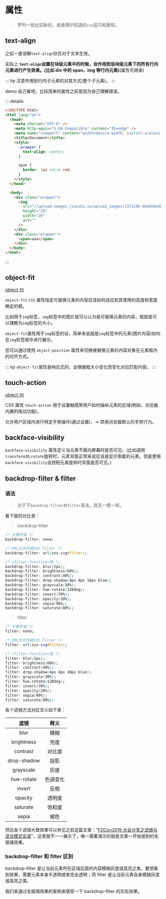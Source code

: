 # 属性

> 罗列一些比较新的，或者偶尔知道的`css`技巧和属性。

## text-align

之前一直误解`text-align`仅仅对于文本生效。

实际上 **`text-align`设置在块级元素中的时候，会作用到该块级元素下的所有行内元素进行产生效果。(比如 div 中的 span，img 等行内元素)**(属性可继承)

::: tip
注意作用到行内子元素的对其方式(整个子元素)。
:::

demo 自己看吧，比较简单的属性之前是因为自己理解错误。

::: details

```html
<!DOCTYPE html>
<html lang="en">
  <head>
    <meta charset="UTF-8" />
    <meta http-equiv="X-UA-Compatible" content="IE=edge" />
    <meta name="viewport" content="width=device-width, initial-scale=1.0" />
    <title>Document</title>
    <style>
      .wrapper {
        text-align: center;
      }

      span {
        border: 1px solid red;
      }
    </style>
  </head>

  <body>
    <div class="wrapper">
      <img
        src="//upload-images.jianshu.io/upload_images/1371196-6be659e9bed600eb.png"
        height="20"
        width="20"
        alt=""
      />
    </div>
    <div class="wrapper">
      <span>aaa</span>
    </div>
  </body>
</html>
```

:::

## object-fit

[object-fit](https://developer.mozilla.org/zh-CN/docs/Web/CSS/object-fit)

`object-fit` `CSS` 属性指定可替换元素的内容应该如何适应到其使用的高度和宽度确定的框。

比如用于`img`标签，`img`标签中的图片就可以认为是可替换元素的内容，框就是可以理解为`img`标签的大小。

`object-fit`属性用于`img`标签的话，简单来说就是`img`标签中的元素(图片内容)如何在`img`标签框中进行展示。

您可以通过使用 `object-position` 属性来切换被替换元素的内容对象在元素框内的对齐方式。

::: tip
`object-fit`属性是响应式的，会根据框大小变化而变化对应匹配内容。
:::

## touch-action

[object-fit](https://developer.mozilla.org/zh-CN/docs/Web/CSS/touch-action)

CSS 属性 `touch-action` 用于设置触摸屏用户如何操纵元素的区域(例如，浏览器内置的拖动功能)。

允许用户区域内进行特定手势操作(通过设置)，-> 禁用浏览器默认的手势行为。

## backface-visibility

`backface-visibility` 属性定义当元素不面向屏幕时是否可见。(比如调用`transform3D`,`rotate`旋转时，元素背面正常来说应该是显示倒着的元素。但是使用`backface-visibility`会控制元素旋转时背面是否可见。)

## backdrop-filter & filter

### 语法

> 对于下`backdrop-filter和filter`语法，其实一模一样。

看下面的对比表：

> backdrop-filter

```css
/* 关键字值 */
backdrop-filter: none;

/* URL方式外链SVG filter */
backdrop-filter: url(zxx.svg#filter);

/* <filter-function>值 */
backdrop-filter: blur(2px);
backdrop-filter: brightness(60%);
backdrop-filter: contrast(40%);
backdrop-filter: drop-shadow(4px 4px 10px blue);
backdrop-filter: grayscale(30%);
backdrop-filter: hue-rotate(120deg);
backdrop-filter: invert(70%);
backdrop-filter: opacity(20%);
backdrop-filter: sepia(90%);
backdrop-filter: saturate(80%);
```

> filter

```css
/* 关键字值 */
filter: none;

/* URL方式外链SVG filter */
filter: url(zxx.svg#filter);

/* <filter-function>值 */
filter: blur(2px);
filter: brightness(60%);
filter: contrast(40%);
filter: drop-shadow(4px 4px 10px blue);
filter: grayscale(30%);
filter: hue-rotate(120deg);
filter: invert(70%);
filter: opacity(20%);
filter: sepia(90%);
filter: saturate(80%);
```

各个滤镜方法对应含义如下表：

|    滤镜     |   释义   |
| :---------: | :------: |
|    blur     |   模糊   |
| brightness  |   亮度   |
|  contrast   |  对比度  |
| drop-shadow |   投影   |
|  grayscale  |   灰度   |
| hue-rotate  | 色调变化 |
|   invert    |   反相   |
|   opacity   |  透明度  |
|  saturate   |  饱和度  |
|    sepia    |   褐色   |

然后各个滤镜大致效果可以参见之前这篇文章：“[FDCon2019 大会分享之滤镜与混合模式实录](https://www.zhangxinxu.com/wordpress/2019/06/fdcon2019-css-share/)”，这里就不一一展示了，唯一需要演示的就是文章一开始提到的毛玻璃效果。

### backdrop-filter 和 filter 区别

backdrop-filter 是让当前元素所在区域后面的内容模糊灰度或高亮之类，要想看到效果，需要元素本身半透明或者完全透明；而 filter 是让当前元素自身模糊灰度或高亮之类。

我们来通过毛玻璃效果的案例来感受一下 backdrop-filter 的实际效果。
